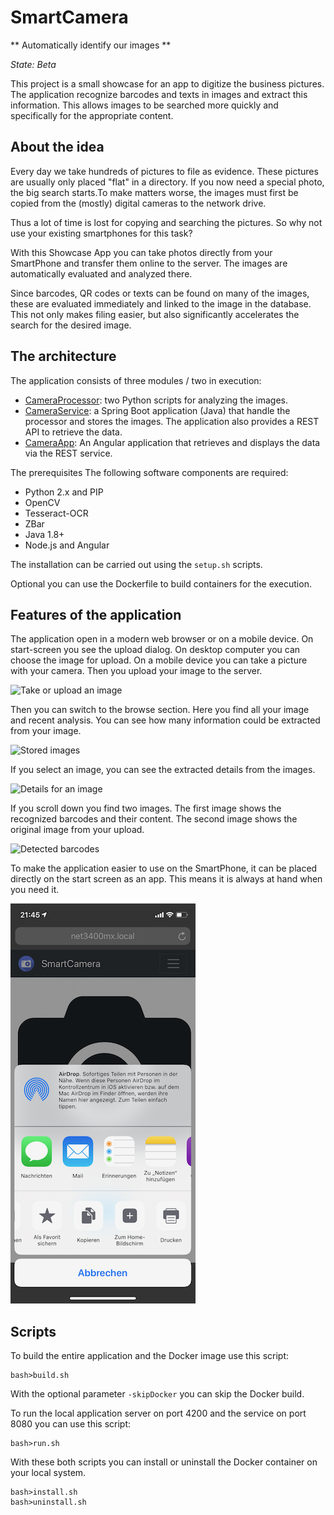 # SmartCamera
** Automatically identify our images **

_State: Beta_

This project is a small showcase for an app to digitize the business pictures. The application recognize barcodes and texts in images and extract this information. This allows images to be searched more quickly and specifically for the appropriate content.

## About the idea 

Every day we take hundreds of pictures to file as evidence. These pictures are usually only placed "flat" in a directory. If you now need a special photo, the big search starts.To make matters worse, the images must first be copied from the (mostly) digital cameras to the network drive.

Thus a lot of time is lost for copying and searching the pictures.
So why not use your existing smartphones for this task?

With this Showcase App you can take photos directly from your SmartPhone and transfer them online to the server. The images are automatically evaluated and analyzed there.

Since barcodes, QR codes or texts can be found on many of the images, these are evaluated immediately and linked to the image in the database. This not only makes filing easier, but also significantly accelerates the search for the desired image.

## The architecture
The application consists of three modules / two in execution:
- [CameraProcessor][1]: two Python scripts for analyzing the images.
- [CameraService][2]: a Spring Boot application (Java) that handle the processor and stores the images. The application also provides a REST API to retrieve the data.
- [CameraApp][3]: An Angular application that retrieves and displays the data via the REST service.

The prerequisites
The following software components are required:
- Python 2.x and PIP
- OpenCV
- Tesseract-OCR
- ZBar
- Java 1.8+
- Node.js and Angular

The installation can be carried out using the `setup.sh` scripts.

Optional you can use the Dockerfile to build containers for the execution.

## Features of the application

The application open in a modern web browser or on a mobile device. On start-screen you see the upload dialog. On desktop computer you can choose the image for upload. On a mobile device you can take a picture with your camera. Then you upload your image to the server.

![][image-1]

Then you can switch to the browse section. Here you find all your image and recent analysis. You can see how many information could be extracted from your image.

![][image-2]

If you select an image, you can see the extracted details from the images.

![][image-3]

If you scroll down you find two images. The first image shows the recognized barcodes and their content. The second image shows the original image from your upload.

![][image-4]

To make the application easier to use on the SmartPhone, it can be placed directly on the start screen as an app. This means it is always at hand when you need it.

![for iOS][image-5]

## Scripts
To build the entire application and the Docker image use this script:

	bash>build.sh

With the optional parameter `-skipDocker` you can skip the Docker build.

To run the local application server on port 4200 and the service on port 8080  you can use this script:

	bash>run.sh

With these both scripts you can install or uninstall the Docker container on your local system.

	bash>install.sh
	bash>uninstall.sh

[1]:	camera-processor
[2]:	camera-service
[3]:	camera-app

[image-1]:	documentation/TakeOrUploadAnImage.png "Take or upload an image"
[image-2]:	documentation/StoredImages.png "Stored images"
[image-3]:	DetalsForAnImage.png "Details for an image"
[image-4]:	documentation/DetectedBarcodes.png "Detected barcodes"
[image-5]:	documentation/AddToHome.png "Add to home screen"